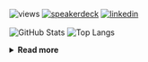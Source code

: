 ![views](https://komarev.com/ghpvc/?username=chck&color=blueviolet)
[![speakerdeck](https://img.shields.io/badge/Speaker_Deck-chck-8a2be2?style=flat-square&logo=speaker-deck)](https://speakerdeck.com/chck)
[![linkedin](https://img.shields.io/badge/LinkedIn-chck-8a2be2?style=flat-square&logo=linkedin)](https://www.linkedin.com/in/chck/)

<p align="left"> 
  <img alt="GitHub Stats" align="center" height="150" src="https://github-readme-stats-nine-umber-51.vercel.app/api?username=chck&count_private=true&show_icons=true&hide_title=true&theme=buefy" />
  <img alt="Top Langs" align="center" height="150" src="https://github-readme-stats-nine-umber-51.vercel.app/api/top-langs/?username=chck&layout=compact&count_private=true&show_icons=true&hide_title=true&theme=buefy" />
</p>

<details>
  <summary><b>Read more</b></summary>
  <br>

  <!--START_SECTION:waka-->
**🐱 My GitHub Data** 

> 📦 88.3 kB Used in GitHub's Storage 
 > 
> 🏆 533 Contributions in the Year 2024
 > 
> 💼 Opted to Hire
 > 
> 📜 133 Public Repositories 
 > 
> 🔑 23 Private Repositories 
 > 
**I'm a Night 🦉** 

```text
🌞 Morning                949 commits         ███░░░░░░░░░░░░░░░░░░░░░░   13.44 % 
🌆 Daytime                2305 commits        ████████░░░░░░░░░░░░░░░░░   32.64 % 
🌃 Evening                2059 commits        ███████░░░░░░░░░░░░░░░░░░   29.16 % 
🌙 Night                  1748 commits        ██████░░░░░░░░░░░░░░░░░░░   24.76 % 
```
📅 **I'm Most Productive on Thursday** 

```text
Monday                   1344 commits        █████░░░░░░░░░░░░░░░░░░░░   19.03 % 
Tuesday                  1084 commits        ████░░░░░░░░░░░░░░░░░░░░░   15.35 % 
Wednesday                1132 commits        ████░░░░░░░░░░░░░░░░░░░░░   16.03 % 
Thursday                 1794 commits        ██████░░░░░░░░░░░░░░░░░░░   25.41 % 
Friday                   710 commits         ███░░░░░░░░░░░░░░░░░░░░░░   10.06 % 
Saturday                 415 commits         █░░░░░░░░░░░░░░░░░░░░░░░░   05.88 % 
Sunday                   582 commits         ██░░░░░░░░░░░░░░░░░░░░░░░   08.24 % 
```


📊 **This Week I Spent My Time On** 

```text
💬 Programming Languages: 
TypeScript               2 hrs 7 mins        ███████████████░░░░░░░░░░   61.72 % 
Bash                     27 mins             ███░░░░░░░░░░░░░░░░░░░░░░   13.33 % 
Other                    21 mins             ███░░░░░░░░░░░░░░░░░░░░░░   10.56 % 
TOML                     15 mins             ██░░░░░░░░░░░░░░░░░░░░░░░   07.29 % 
gitignore                6 mins              █░░░░░░░░░░░░░░░░░░░░░░░░   02.93 % 

🔥 Editors: 
WebStorm                 2 hrs 10 mins       ████████████████░░░░░░░░░   63.03 % 
Neovim                   54 mins             ███████░░░░░░░░░░░░░░░░░░   26.42 % 
Chrome                   21 mins             ███░░░░░░░░░░░░░░░░░░░░░░   10.56 % 
```

**I Mostly Code in Python** 

```text
Python                   45 repos            █████████░░░░░░░░░░░░░░░░   34.35 % 
Jupyter Notebook         19 repos            ████░░░░░░░░░░░░░░░░░░░░░   14.50 % 
Rust                     7 repos             █░░░░░░░░░░░░░░░░░░░░░░░░   05.34 % 
TypeScript               6 repos             █░░░░░░░░░░░░░░░░░░░░░░░░   04.58 % 
Astro                    1 repo              ░░░░░░░░░░░░░░░░░░░░░░░░░   00.76 % 
```



**Timeline**

![Lines of Code chart](https://raw.githubusercontent.com/chck/chck/main/assets/bar_graph.png)


 Last Updated on 2024-11-12 01:51 UTC
<!--END_SECTION:waka-->
</details>

